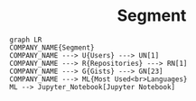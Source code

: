 <h1 align="center">Segment</h1>

```mermaid
graph LR
COMPANY_NAME{Segment}
COMPANY_NAME ---> U{Users} ---> UN[1]
COMPANY_NAME ---> R{Repositories} ---> RN[1]
COMPANY_NAME ---> G{Gists} ---> GN[23]
COMPANY_NAME ---> ML{Most Used<br>Languages}
ML --> Jupyter_Notebook[Jupyter Notebook]
```
